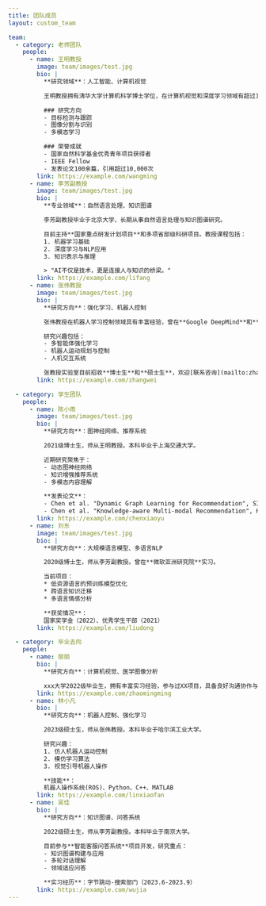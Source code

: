 ```yaml
---
title: 团队成员
layout: custom_team

team:
  - category: 老师团队
    people:
      - name: 王明教授
        image: team/images/test.jpg
        bio: |
          **研究领域**：人工智能、计算机视觉

          王明教授拥有清华大学计算机科学博士学位，在计算机视觉和深度学习领域有超过15年研究经验。

          ### 研究方向
          - 目标检测与跟踪
          - 图像分割与识别
          - 多模态学习

          ### 荣誉成就
          - 国家自然科学基金优秀青年项目获得者
          - IEEE Fellow
          - 发表论文100余篇，引用超过10,000次
        link: https://example.com/wangming
      - name: 李芳副教授
        image: team/images/test.jpg
        bio: |
          **专业领域**：自然语言处理、知识图谱

          李芳副教授毕业于北京大学，长期从事自然语言处理与知识图谱研究。

          目前主持**国家重点研发计划项目**和多项省部级科研项目。教授课程包括：
          1. 机器学习基础
          2. 深度学习与NLP应用
          3. 知识表示与推理

          > "AI不仅是技术，更是连接人与知识的桥梁。"
        link: https://example.com/lifang
      - name: 张伟教授
        image: team/images/test.jpg
        bio: |
          **研究方向**：强化学习、机器人控制

          张伟教授在机器人学习控制领域具有丰富经验，曾在**Google DeepMind**和**波士顿动力**工作。

          研究兴趣包括：
          - 多智能体强化学习
          - 机器人运动规划与控制
          - 人机交互系统

          张教授实验室目前招收**博士生**和**硕士生**，欢迎[联系咨询](mailto:zhang@example.com)。
        link: https://example.com/zhangwei

  - category: 学生团队
    people:
      - name: 陈小雨
        image: team/images/test.jpg
        bio: |
          **研究方向**：图神经网络、推荐系统

          2021级博士生，师从王明教授。本科毕业于上海交通大学。

          近期研究聚焦于：
          - 动态图神经网络
          - 知识增强推荐系统
          - 多模态内容理解

          **发表论文**：
          - Chen et al. "Dynamic Graph Learning for Recommendation", SIGIR 2023
          - Chen et al. "Knowledge-aware Multi-modal Recommendation", KDD 2022
        link: https://example.com/chenxiaoyu
      - name: 刘东
        image: team/images/test.jpg
        bio: |
          **研究方向**：大规模语言模型、多语言NLP

          2020级博士生，师从李芳副教授。曾在**微软亚洲研究院**实习。

          当前项目：
          * 低资源语言的预训练模型优化
          * 跨语言知识迁移
          * 多语言情感分析

          **获奖情况**：
          国家奖学金（2022）、优秀学生干部（2021）
        link: https://example.com/liudong

  - category: 毕业去向
    people:
      - name: 丽丽
        bio: |
          **研究方向**：计算机视觉、医学图像分析

          xxx大学2022级毕业生，拥有丰富实习经验，参与过XX项目，具备良好沟通协作与问题解决能力，渴望在新起点开启职业新征程。
        link: https://example.com/zhaomingming
      - name: 林小凡
        bio: |
          **研究方向**：机器人控制、强化学习

          2023级硕士生，师从张伟教授。本科毕业于哈尔滨工业大学。

          研究兴趣：
          1. 仿人机器人运动控制
          2. 模仿学习算法
          3. 视觉引导机器人操作

          **技能**：
          机器人操作系统(ROS)、Python、C++、MATLAB
        link: https://example.com/linxiaofan
      - name: 吴佳
        bio: |
          **研究方向**：知识图谱、问答系统

          2022级硕士生，师从李芳副教授。本科毕业于南京大学。

          目前参与**智能客服问答系统**项目开发，研究重点：
          - 知识图谱构建与应用
          - 多轮对话理解
          - 领域适应问答

          **实习经历**：字节跳动-搜索部门（2023.6-2023.9）
        link: https://example.com/wujia
---
```

